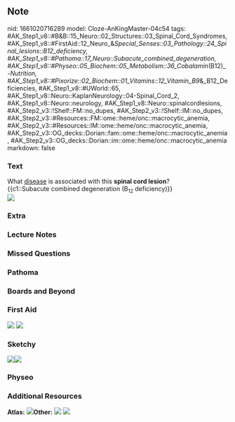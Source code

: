 ## Note
nid: 1661020716289
model: Cloze-AnKingMaster-04c54
tags: #AK_Step1_v8::#B&B::15_Neuro::02_Structures::03_Spinal_Cord_Syndromes, #AK_Step1_v8::#FirstAid::12_Neuro_&_Special_Senses::03_Pathology::24_Spinal_lesions::B12_deficiency, #AK_Step1_v8::#Pathoma::17_Neuro::Subacute_combined_degeneration, #AK_Step1_v8::#Physeo::05_Biochem::05_Metabolism::36_Cobalamin_(B12)_-_Nutrition, #AK_Step1_v8::#Pixorize::02_Biochem::01_Vitamins::12_Vitamin_B9_&_B12_Deficiencies, #AK_Step1_v8::#UWorld::65, #AK_Step1_v8::Neuro::KaplanNeurology::04-Spinal_Cord_2, #AK_Step1_v8::Neuro::neurology, #AK_Step1_v8::Neuro::spinalcordlesions, #AK_Step2_v3::!Shelf::FM::no_dupes, #AK_Step2_v3::!Shelf::IM::no_dupes, #AK_Step2_v3::#Resources::FM::ome::heme/onc::macrocytic_anemia, #AK_Step2_v3::#Resources::IM::ome::heme/onc::macrocytic_anemia, #AK_Step2_v3::OG_decks::Dorian::fam::ome::heme/onc::macrocytic_anemia, #AK_Step2_v3::OG_decks::Dorian::im::ome::heme/onc::macrocytic_anemia
markdown: false

### Text
<div>
  <div>
    What <u>disease</u> is associated with this <b>spinal cord
    lesion</b>?
  </div>
  <div>
    {{c1::Subacute combined degeneration (B<sub>12</sub>
    deficiency)}}
  </div>
</div>
<div><img src="paste-10436770529429.jpg" class="resizer"></div>

### Extra


### Lecture Notes


### Missed Questions


### Pathoma


### Boards and Beyond


### First Aid
<img src="tmpplUDyq.png"> <img src="tmpmt1mr1.png">

### Sketchy
<img src="Vitamin%20B9%20&%20B12%20Deficiency%20copy.jpg"><img src= 
"Vitamin%20B9%20&%20B12%20Deficiency.jpg">

### Physeo


### Additional Resources
<b>Atlas:</b> <img src="tmpShUnJF.png" class=
"resizer"><b>Other:</b> <img src="tmpqv4KhQ.png" class="resizer">
<img src="tmpR7fSIt.png" class="resizer">
